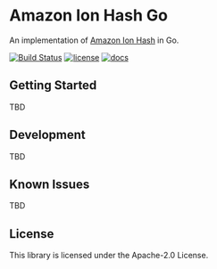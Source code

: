 # Amazon Ion Hash Go

An implementation of [Amazon Ion Hash](http://amzn.github.io/ion-hash) in Go.

[![Build Status](https://travis-ci.com/amzn/ion-hash-go.svg?branch=master)](https://travis-ci.com/amzn/ion-hash-go)
[![license](https://img.shields.io/hexpm/l/plug.svg)](https://github.com/amzn/ion-hash-go/blob/master/LICENSE)
[![docs](https://img.shields.io/badge/docs-api-green.svg?style=flat-square)](https://amzn.github.io/ion-hash-go/api)

## Getting Started

TBD

## Development

TBD

## Known Issues

TBD

## License

This library is licensed under the Apache-2.0 License.
